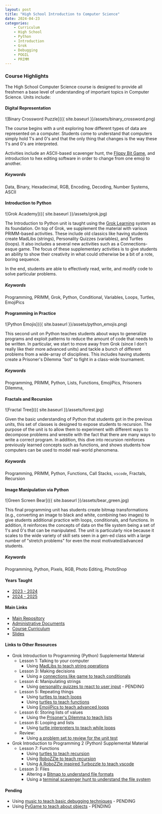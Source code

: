 ```yaml
---
layout: post
title: "High School Introduction to Computer Science"
date: 2024-04-23
categories:
    - Curriculum
    - High School
    - Python
    - Introduction
    - Grok
    - Debugging
    - POGIL
    - PRIMM
---
```


### Course Highlights

The High School Computer Science course is designed to provide all freshmen
a base level of understanding of important topics in Computer Science. Units
include:

#### Digital Representation

![Binary Crossword Puzzle]({{ site.baseurl }}/assets/binary_crossword.png)

The course begins with a unit exploring how different types of data are
represented on a computer. Students come to understand that computers simply
hold 1's and 0's and that the only thing that changes is the way these 1's and
0's are interpreted.

Activities include an ASCII-based scavenger hunt, the
[Flippy Bit Game](https://flippybitandtheattackofthehexadecimalsfrombase16.com/),
and introduction to hex editing software in order to change from one emoji to
another.

##### Keywords

Data, Binary, Hexadecimal, RGB, Encoding, Decoding, Number Systems, ASCII

#### Introduction to Python

![Grok Academy]({{ site.baseurl }}/assets/grok.jpg)

The Introduction to Python unit is taught using the [Grok Learning](https://groklearning.com)
system as its foundation. On top of Grok, we supplement the material with
various PRIMM-based activities. These include old classics like having students
create MadLibs (strings), Personality Quizzes (variables), and Turtles (loops).
It also includes a several new activities such as a Connections-esque game. The
focus of these supplementary activities is to give students an ability to show
their creativity in what could otherwise be a bit of a rote, boring sequence.

In the end, students are able to effectively read, write, and modify code to
solve particular problems.

##### Keywords

Programming, PRIMM, Grok, Python, Conditional, Variables, Loops, Turtles, EmojiPics

#### Programming in Practice

![Python Emojis]({{ site.baseurl }}/assets/python_emojis.png)

This second unit on Python teaches students about ways to generalize programs
and exploit patterns to reduce the amount of code that needs to be written.
In particular, we start to move away from Grok (since I don't really like their
more advanced units) and tackle a bunch of different problems from a wide-array
of disciplines. This includes having students create a Prisoner's Dilemma "bot"
to fight in a class-wide tournament.

##### Keywords

Programming, PRIMM, Python, Lists, Functions, EmojiPics, Prisoners Dilemma, 

#### Fractals and Recursion

![Fractal Tree]({{ site.baseurl }}/assets/forest.jpg)

Given the basic understanding of Python that students got in the previous units,
this set of classes is designed to expose students to recursion. The purpose of
the unit is to allow them to experiment with different ways to decompose
problems and wrestle with the fact that there are many ways to write a correct
program. In addition, this dive into recursion reinforces previously learned
concepts such as functions, and shows students how computers can be used to
model real-world phenomena.

##### Keywords

Programming, PRIMM, Python, Functions, Call Stacks, `vscode`, Fractals, Recursion

#### Image Manipulation via Python

![Green Screen Bear]({{ site.baseurl }}/assets/bear_green.jpg)

This final programming unit has students create bitmap transformations (e.g.,
converting an image to black and white, combining two images) to give students
additional practice with loops, conditionals, and functions. In addition, it
reinforces the concepts of data on the file system being a set of 1's and 0's
that can be manipulated. The unit is particularly nice because it scales to
the wide variety of skill sets seen in a gen-ed class with a large number of
"stretch problems" for even the most motivated/advanced students.

##### Keywords

Programming, Python, Pixels, RGB, Photo Editing, PhotoShop

#### Years Taught

- [2023 - 2024](https://github.com/holycrap872/ucls-hs-intro-to-cs/tree/2023-2024)
- [2024 - 2025](https://github.com/holycrap872/ucls-hs-intro-to-cs)

#### Main Links

- [Main Repository](https://github.com/holycrap872/ucls-hs-intro-to-cs)
- [Administrative Documents](https://github.com/holycrap872/ucls-hs-intro-to-cs/tree/mainline/Administration)
- [Course Curriculum](https://github.com/holycrap872/ucls-hs-intro-to-cs/tree/mainline/CourseMaterial)
- [Slides](https://docs.google.com/presentation/d/1BlgR62bWkhkZkQg283T4lotzLvyHJ94Q5AvN-6TAHrI)

#### Links to Other Resources

- Grok Introduction to Programming (Python) Supplemental Material
    - Lesson 1: Talking to your computer
        - Using [MadLibs to teach string operations](https://docs.google.com/document/d/1-AwvVtv59yDz-mvorbLMAJdnjadjgOmC5QAquUhNyp0/edit?usp=sharing)
    - Lesson 3: Making decisions
        - Using a [connections like game to teach conditionals](https://docs.google.com/document/d/1LOTwfDylpD5fnUC1dwykx5nrTQwpntYi2X0pwWtR2Jw/edit?usp=sharing)
    - Lesson 4: Manipulating strings
        - Using [personality quizzes to react to user input]() - PENDING
    - Lesson 5: Repeating things
        - Using [turtles to teach loops](https://docs.google.com/document/d/11EBfbVgSfgujW9a0daKI-F-0pmtFd402UFUfevfomNI/edit?usp=sharing)
        - Using [turtles to teach functions](https://docs.google.com/document/d/1nuLRRCuIOU1Zo1gXZ4k0tzFMrFzH-8KSoizjojTbjrs/edit?usp=sharing)
        - Using [EmojiPics to teach advanced loops](https://docs.google.com/document/d/1eRyqf4Wh6QenNvJX7IhwrWWl2eKnvaMdclrB-PerWaM/edit?usp=sharing)
    - Lesson 6: Storing lists of values
        - Using the [Prisoner's Dilemma to teach lists](https://docs.google.com/document/d/1iJNkXb0R5W_jMuB-XOxgN02fbZqsR9DcLtz0XxeW7jg/edit?usp=sharing)
    - Lesson 8: Looping and lists
        - Using [turtle interpreters to teach while loops](https://docs.google.com/document/d/1mF3aDeWq6XYz056j8OPSvZ3ShTWoepHrrD5vVlUfK7w/edit?usp=sharing)
    - Review:
        - Using [a problem set to review for the unit test](https://docs.google.com/document/d/14GKx1AaB0O0fBH9AcmVAaJzPGk21_oIWB6BlDdjIhCY/edit?usp=sharing)
- Grok Introduction to Programming 2 (Python) Supplemental Material
    - Lesson 7: Functions
        - Using [turtles to teach recursion](https://docs.google.com/document/d/1uxqeDiqkhtJlYv2xL3hek8-EbtCOKydMh9Ba9qL2BvA/edit?usp=sharing)
        - Using [RoboZZle to teach recursion](https://docs.google.com/document/d/1geA35sBsmh0JVb86Vq6VlK-M6cPrrpXxdgqqpOUq6Yc/edit?usp=sharing)
        - Using [A RoboZZle inspired Turbozzle to teach vscode](https://docs.google.com/document/d/1fekLawCFuocIC7UNs41wR1hAvdX_QMzMMIOz599dnUU/edit)
    - Lesson 3: Files
        - Altering a [Bitmap to understand file formats](https://docs.google.com/document/d/1l6cYOHgc4svrhHIA_bq6oGIQXa7OGLsPTTuATS6NgbE/edit?usp=sharing)
        - Using a [terminal scavenger hunt to understand the file system](https://github.com/holycrap872/ucls-hp-learn-shell)

#### Pending

- Using [music to teach basic debugging techniques]() - PENDING
- Using [PyGame to teach about objects]() - PENDING

